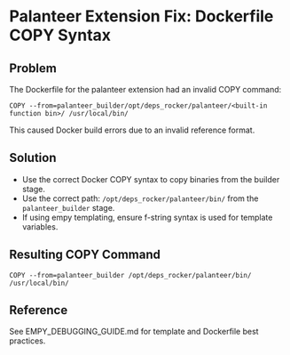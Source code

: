 # Palanteer Extension Fix: Dockerfile COPY Syntax

## Problem
The Dockerfile for the palanteer extension had an invalid COPY command:

```
COPY --from=palanteer_builder/opt/deps_rocker/palanteer/<built-in function bin>/ /usr/local/bin/
```

This caused Docker build errors due to an invalid reference format.

## Solution
- Use the correct Docker COPY syntax to copy binaries from the builder stage.
- Use the correct path: `/opt/deps_rocker/palanteer/bin/` from the `palanteer_builder` stage.
- If using empy templating, ensure f-string syntax is used for template variables.

## Resulting COPY Command
```
COPY --from=palanteer_builder /opt/deps_rocker/palanteer/bin/ /usr/local/bin/
```

## Reference
See EMPY_DEBUGGING_GUIDE.md for template and Dockerfile best practices.
